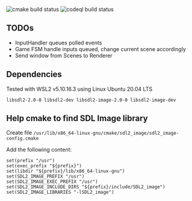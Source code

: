 ![cmake build status](https://github.com/santos-lucasm/world-gen/actions/workflows/cmake.yml/badge.svg?event=push)
![codeql build status](https://github.com/santos-lucasm/world-gen/actions/workflows/codeql.yml/badge.svg?event=push)

## TODOs

- InputHandler queues polled events
- Game FSM handle inputs queued, change current scene accordingly
- Send window from Scenes to Renderer

## Dependencies

Tested with WSL2 v5.10.16.3 using Linux Ubuntu 20.04 LTS

`libsdl2-2.0-0 libsdl2-dev libsdl2-image-2.0-0 libsdl2-image-dev`


## Help cmake to find SDL Image library

Create file `/usr/lib/x86_64-linux-gnu/cmake/sdl2_image/sdl2_image-config.cmake`

Add the following content:

```
set(prefix "/usr") 
set(exec_prefix "${prefix}")
set(libdir "${prefix}/lib/x86_64-linux-gnu")
set(SDL2_IMAGE_PREFIX "/usr")
set(SDL2_IMAGE_EXEC_PREFIX "/usr")
set(SDL2_IMAGE_INCLUDE_DIRS "${prefix}/include/SDL2_image")
set(SDL2_IMAGE_LIBRARIES "-lSDL2_image")
```
